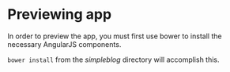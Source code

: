 # Previewing app

In order to preview the app, you must first use bower to install the necessary AngularJS components.

`bower install` from the *simpleblog* directory will accomplish this.